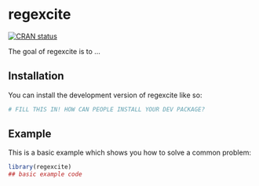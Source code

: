 
<!-- README.md is generated from README.Rmd. Please edit that file -->

# regexcite

<!-- badges: start -->

[![CRAN
status](https://www.r-pkg.org/badges/version/regexcite)](https://CRAN.R-project.org/package=regexcite)
<!-- badges: end -->

The goal of regexcite is to …

## Installation

You can install the development version of regexcite like so:

``` r
# FILL THIS IN! HOW CAN PEOPLE INSTALL YOUR DEV PACKAGE?
```

## Example

This is a basic example which shows you how to solve a common problem:

``` r
library(regexcite)
## basic example code
```
